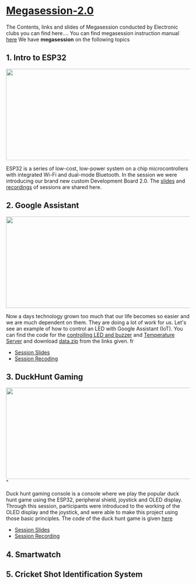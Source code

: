 # [Megasession-2.0](https://cfi.iitm.ac.in/elec-club/2.0/)
The Contents, links and slides of Megasession conducted by Electronic clubs you can find here....
You can find megasession instruction manual [here](https://drive.google.com/file/d/1ICOFM4MCWkONko7lUPVzYHTCWuDUt9WO/view?usp=sharing)
We have **megasession** on the following topics

## 1. Intro to ESP32
<img src="https://cfi.iitm.ac.in/elec-club/images/gallery/4.jpg" width="600" height="250"  />


ESP32 is a series of low-cost, low-power system on a chip microcontrollers with integrated Wi-Fi and dual-mode Bluetooth. In the session we were introducing our brand new custom Development Board 2.0. The [slides](https://drive.google.com/file/d/1AfLgTjg5z1oOvzX0dlHrTkloJyK80ZgD/view?usp=sharing) and [recordings](https://drive.google.com/file/d/141RP7QTMg8IB5GDiVXWtzL_hXytPNNlH/view?usp=sharing) of sessions are shared here.


## 2. Google Assistant

<img src="https://easyelectronicsproject.com/wp-content/uploads/2020/07/home-automation-google-assistant-2.jpg" width="600" height="250"  />


Now a days technology grown too much that our life becomes so easier and we are much dependent on them. They are doing a lot of work for us. Let's see an example of how to control an LED with Google Assistant (IoT). You can find the code for the [controlling LED and buzzer](https://github.com/CFI-Electronics-Club/Megasession-2.0/blob/main/GoogleAssistant/LED_Buzzer) and [Temperature Server](https://github.com/CFI-Electronics-Club/Megasession-2.0/blob/main/GoogleAssistant/Temperature%20Webserver) and download [data.zip](https://raw.githubusercontent.com/CFI-Electronics-Club/Megasession-2.0/main/GoogleAssistant/data.zip) from the links given.
 fr
* [Session Slides](https://drive.google.com/file/d/1GjmuqfCcicS9r2no09NZdNwiXFLeBkdy/view?usp=sharing)
* [Session Recoding](https://drive.google.com/file/d/1b_6B9-uQk2oohrJDBD04r9L9GTnULB6Z/view?usp=sharing)

## 3. DuckHunt Gaming

<img src="https://play-lh.googleusercontent.com/AVog4ZKe3NYj6w4-zZaqBDaj0JzvSSkfsR_CfPQ_e_bKnCU0j48-LCeDdxI2N2Oiey87" width="600" height="250"/>" 

Duck hunt gaming console is a console where we play the popular duck hunt game using the ESP32, peripheral shield, joystick and OLED display. Through this session, participants were introduced to the working of the OLED display and the joystick, and were able to make this project using those basic principles. The code of the duck hunt game is given [here](https://github.com/CFI-Electronics-Club/Megasession-2.0/blob/main/Duck%20Hunt/Duck_hunt.ino)

* [Session Slides](https://drive.google.com/file/d/1QLY-kuk9tP7zZSARci5TQlc1_Yeir8Ul/view?usp=sharing)
* [Session Recording](https://drive.google.com/file/d/1CWbsEqldqjgcd5fE2LBsA82adYw1BeCd/view?usp=sharing)
## 4. Smartwatch
## 5. Cricket Shot Identification System

